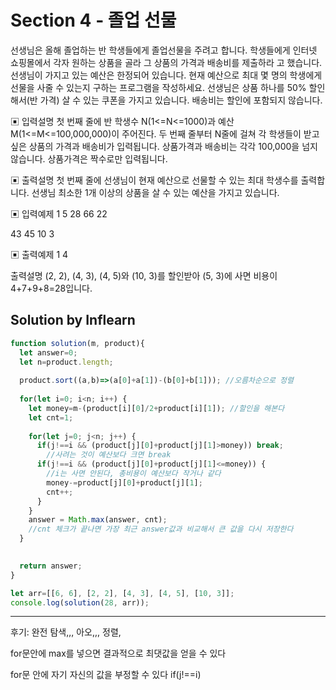 # Section 4 - 졸업 선물

선생님은 올해 졸업하는 반 학생들에게 졸업선물을 주려고 합니다.
 학생들에게 인터넷 쇼핑몰에서 각자 원하는 상품을 골라 그 상품의 가격과 배송비를 제출하라 고 했습니다. 선생님이 가지고 있는 예산은 한정되어 있습니다.
 현재 예산으로 최대 몇 명의 학생에게 선물을 사줄 수 있는지 구하는 프로그램을 작성하세요. 선생님은 상품 하나를 50% 할인해서(반 가격) 살 수 있는 쿠폰을 가지고 있습니다. 배송비는 할인에 포함되지 않습니다.

▣ 입력설명
 첫 번째 줄에 반 학생수 N(1<=N<=1000)과 예산 M(1<=M<=100,000,000)이 주어진다. 두 번째 줄부터 N줄에 걸쳐 각 학생들이 받고 싶은 상품의 가격과 배송비가 입력됩니다. 상품가격과 배송비는 각각 100,000을 넘지 않습니다. 상품가격은 짝수로만 입력됩니다.

▣ 출력설명
 첫 번째 줄에 선생님이 현재 예산으로 선물할 수 있는 최대 학생수를 출력합니다. 선생님 최소한 1개 이상의 상품을 살 수 있는 예산을 가지고 있습니다.

▣ 입력예제 1 5 28
 66
 22

43 45 10 3

▣ 출력예제 1 4

출력설명
 (2, 2), (4, 3), (4, 5)와 (10, 3)를 할인받아 (5, 3)에 사면 비용이 4+7+9+8=28입니다.



## Solution by Inflearn

```js
function solution(m, product){
  let answer=0;
  let n=product.length;
  
  product.sort((a,b)=>(a[0]+a[1])-(b[0]+b[1])); //오름차순으로 정렬
  
  for(let i=0; i<n; i++) {
    let money=m-(product[i][0]/2+product[i][1]); //할인을 해본다
    let cnt=1;
    
    for(let j=0; j<n; j++) {
      if(j!==i && (product[j][0]+product[j][1]>money)) break;
        //사려는 것이 예산보다 크면 break
      if(j!==i && (product[j][0]+product[j][1]<=money)) { 
        //i는 사면 안된다, 총비용이 예산보다 작거나 같다
        money-=product[j][0]+product[j][1];
        cnt++;
      }
    }
    answer = Math.max(answer, cnt); 
    //cnt 체크가 끝나면 가장 최근 answer값과 비교해서 큰 값을 다시 저장한다
  }
  

  return answer;
}

let arr=[[6, 6], [2, 2], [4, 3], [4, 5], [10, 3]];
console.log(solution(28, arr));
```

------

후기: 완전 탐색,,, 아오,,, 정렬, 

for문안에 max를 넣으면 결과적으로 최댓값을 얻을 수 있다

for문 안에 자기 자신의 값을 부정할 수 있다 if(j!==i)



